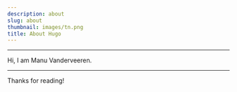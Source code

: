 ```yaml
---
description: about
slug: about
thumbnail: images/tn.png
title: About Hugo
---
```


---------------------------
Hi, I am Manu Vanderveeren.

---------------------------

Thanks for reading!
